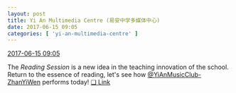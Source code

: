 ```yaml
---
layout: post
title: Yi An Multimedia Centre (易安中学多媒体中心)
date: 2017-06-15 09:05
categories: [ 'yi-an-multimedia-centre' ]
---
```


<div class="weibo-info">
  <a href="http://weibo.com/6196825252/F7TOVBC7n">2017-06-15 09:05</a>
</div>

The *Reading Session* is a new idea in the teaching innovation of the school. Return to the essence of reading, let's see how [@YiAnMusicClub-ZhanYiWen](http://weibo.com/u/6108090526) performs today! [❏ Link](https://www.youtube.com/watch?v=iiDMmLHIeik)
